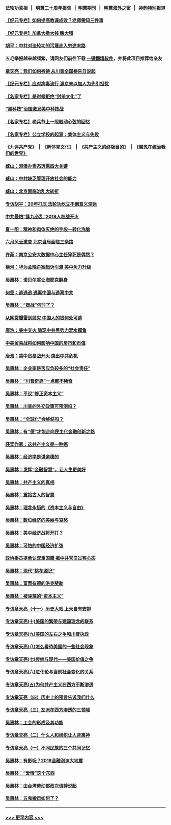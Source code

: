 #### [法轮功真相](https://github.com/gfw-breaker/truth/blob/master/README.md?t=0) &nbsp;&nbsp;|&nbsp;&nbsp; [明慧二十周年报告](https://github.com/gfw-breaker/mh-reports/blob/master/README.md?t=0) &nbsp;&nbsp;|&nbsp;&nbsp;[明慧期刊](https://github.com/gfw-breaker/mh-qikan) &nbsp;&nbsp;|&nbsp;&nbsp; [明慧海外之窗](https://github.com/gfw-breaker/mh-news/blob/master/README.md?t=0) &nbsp;&nbsp;|&nbsp;&nbsp; [神韵特别报道](https://github.com/gfw-breaker/mh-news/blob/master/shenyun.md?t=0)
#### [【纪元专栏】如何提高教课成效？老师需知三件事](../pages/nsc423/n12417848.md?t=06240001) 
#### [【纪元专栏】加拿大撒大钱 酿大错](../pages/nsc423/n12406564.md?t=06240001) 
#### [胡平：中共对法轮功的污蔑走入穷途末路](../pages/nsc423/n12266737.md?t=06240001) 
#### 五毛举报越来越频繁，请网友们前往下载 [一键翻墙软件](https://github.com/gfw-breaker/ssr-accounts)，并将此项目推荐给亲友
#### [章天亮：我们如何祈祷 从川普全国祷告日说起](../pages/nsc423/n11944627.md?t=06240001) 
#### [【纪元专栏】应对病毒流行 渥京未以加人为先引担忧](../pages/nsc423/n11875714.md?t=06240001) 
#### [【名家专栏】是时候拒绝“封杀文化”了](../pages/nsc423/n11814093.md?t=06240001) 
#### [“黑科技”治国激发美中科技战](../pages/nsc423/n11638056.md?t=06240001) 
#### [【名家专栏】老兵节上一段触动心弦的回忆](../pages/nsc423/n11646016.md?t=06240001) 
#### [【名家专栏】公立学校的起源：集体主义与失败](../pages/nsc423/n11601833.md?t=06240001) 
#### [《九评共产党》](https://github.com/begood0513/9ping.md/blob/master/README.md) &nbsp;|&nbsp; [《解体党文化》](../../../../jtdwh.md/blob/master/README.md)  &nbsp;|&nbsp; [《共产主义的终极目的》](../../../../gczydzjmd.md/blob/master/README.md) &nbsp;|&nbsp; [《魔鬼在统治我们的世界》](../../../../mgztzwmdsj.md/blob/master/README.md) 
#### [臧山：港澳办表态透露四大关键](../pages/nsc423/n11421628.md?t=06240001) 
#### [臧山：中共缺乏管理开放社会的能力](../pages/nsc423/n11407457.md?t=06240001) 
#### [臧山：北京面临治乱大转折](../pages/nsc423/n11406895.md?t=06240001) 
#### [专访胡平：20年打压 法轮功屹立不倒意义深远](../pages/nsc423/n11398800.md?t=06240001) 
#### [中共最怕“逢九必乱”2019人权战开火](../pages/nsc423/n11385248.md?t=06240001) 
#### [夏一阳：精神和肉体灭绝的手段—转化洗脑](../pages/nsc423/n11368250.md?t=06240001) 
#### [六月风云激变 北京当局面临三条路](../pages/nsc423/n11313668.md?t=06240001) 
#### [许茹：南京公安大数据中心主任猝死是偶然？](../pages/nsc423/n11064744.md?t=06240001) 
#### [横河：华为孟晚舟案起诉引渡 美中角力升级](../pages/nsc423/n11027230.md?t=06240001) 
#### [吴惠林：诺贝尔奖让海耶克翻身](../pages/nsc423/n10890049.md?t=06240001) 
#### [何坚：逃逃逃 逃离中国与逃离中共](../pages/nsc423/n10592891.md?t=06240001) 
#### [吴惠林：“商战”何时了？](../pages/nsc423/n10573558.md?t=06240001) 
#### [从网贷爆雷到股灾 中国人的钱何处可逃](../pages/nsc423/n10572800.md?t=06240001) 
#### [唐浩：美中交火 隐现中共黑势力混水摸鱼](../pages/nsc423/n10544040.md?t=06240001) 
#### [中美贸易战将如何影响中国的房市和币值](../pages/nsc423/n10543697.md?t=06240001) 
#### [唐浩：美中贸易战开火 烧出中共危机](../pages/nsc423/n10540126.md?t=06240001) 
#### [吴惠林：企业家是否应负较多的“社会责任”](../pages/nsc423/n10535022.md?t=06240001) 
#### [吴惠林：“川普奇迹”一点都不稀奇](../pages/nsc423/n10512808.md?t=06240001) 
#### [吴惠林：平议“修正资本主义”](../pages/nsc423/n10495724.md?t=06240001) 
#### [吴惠林：川普的外交政策可预测吗？](../pages/nsc423/n10462387.md?t=06240001) 
#### [吴惠林：“全球化”会终结吗？](../pages/nsc423/n10452838.md?t=06240001) 
#### [吴惠林：有“德”才能走向民主化金融创新之路](../pages/nsc423/n10432292.md?t=06240001) 
#### [获奖作家：这共产主义是一种癌](../pages/nsc423/n10431541.md?t=06240001) 
#### [吴惠林：经济学是讲道德的](../pages/nsc423/n10398014.md?t=06240001) 
#### [吴惠林：发挥“金融智慧”，让人生更美好](../pages/nsc423/n10375019.md?t=06240001) 
#### [吴惠林：共产主义的真相](../pages/nsc423/n10351394.md?t=06240001) 
#### [吴惠林：重拾古人的智慧](../pages/nsc423/n10337691.md?t=06240001) 
#### [吴惠林：理念永恒的《资本主义与自由》](../pages/nsc423/n10316274.md?t=06240001) 
#### [吴惠林：数位经济的美丽与哀愁](../pages/nsc423/n10292946.md?t=06240001) 
#### [吴惠林：美中经济战将开打？](../pages/nsc423/n10258825.md?t=06240001) 
#### [吴惠林：可怕的中国经济扩张](../pages/nsc423/n10219147.md?t=06240001) 
#### [政协委员提承认双重国籍 揭中共官员过客心态](../pages/nsc423/n10208809.md?t=06240001) 
#### [吴惠林：现代“桃花源记”](../pages/nsc423/n10185234.md?t=06240001) 
#### [吴惠林：富而有德的洛克斐勒](../pages/nsc423/n10142264.md?t=06240001) 
#### [吴惠林：被诬蔑的“资本主义”](../pages/nsc423/n10124816.md?t=06240001) 
#### [专访章天亮（十一）历史大戏 上天自有安排](../pages/nsc423/n10094905.md?t=06240001) 
#### [专访章天亮(十)美国的繁荣与建国理念的联系](../pages/nsc423/n10094899.md?t=06240001) 
#### [专访章天亮(九)美国的左右之争和川普执政](../pages/nsc423/n10094889.md?t=06240001) 
#### [专访章天亮(八)怎么看待美国的一些社会现象](../pages/nsc423/n10094857.md?t=06240001) 
#### [专访章天亮(七)传统与现代——美国价值之争](../pages/nsc423/n10093140.md?t=06240001) 
#### [专访章天亮(六)进化论与当前社会变化的关系](../pages/nsc423/n10092036.md?t=06240001) 
#### [专访章天亮(五)为何共产主义在西方不断渗透](../pages/nsc423/n10083620.md?t=06240001) 
#### [专访章天亮（四）历史上的预言告诉我们什么](../pages/nsc423/n10083606.md?t=06240001) 
#### [专访章天亮（三）左派在西方渗透的三领域](../pages/nsc423/n10081115.md?t=06240001) 
#### [吴惠林：工会的形成及其功能](../pages/nsc423/n10080633.md?t=06240001) 
#### [专访章天亮（二）什么人和组织让人背离神](../pages/nsc423/n10076637.md?t=06240001) 
#### [专访章天亮（一）不同民族的三个共同记忆](../pages/nsc423/n10074188.md?t=06240001) 
#### [吴惠林：有影呒？2018金融泡沫大地震](../pages/nsc423/n10040534.md?t=06240001) 
#### [吴惠林：“爱情”这个东西](../pages/nsc423/n10019423.md?t=06240001) 
#### [吴惠林：由台湾劳动部政次请辞说起](../pages/nsc423/n9979679.md?t=06240001) 
#### [吴惠林：五鬼搬运如何了？](../pages/nsc423/n9925338.md?t=06240001) 

----
#### [ >>> 更早内容 <<< ](../indexes/nsc423-earlier.md)
